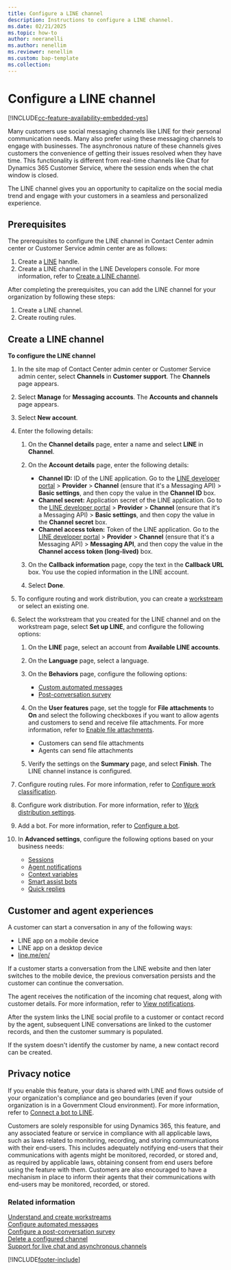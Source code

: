 ```yaml
---
title: Configure a LINE channel
description: Instructions to configure a LINE channel.
ms.date: 02/21/2025
ms.topic: how-to
author: neeranelli
ms.author: nenellim
ms.reviewer: nenellim
ms.custom: bap-template
ms.collection:
---
```


# Configure a LINE channel

[!INCLUDE[cc-feature-availability-embedded-yes](../../includes/cc-feature-availability-embedded-yes.md)]

Many customers use social messaging channels like LINE for their personal communication needs. Many also prefer using these messaging channels to engage with businesses. The asynchronous nature of these channels gives customers the convenience of getting their issues resolved when they have time. This functionality is different from real-time channels like Chat for Dynamics 365 Customer Service, where the session ends when the chat window is closed.

The LINE channel gives you an opportunity to capitalize on the social media trend and engage with your customers in a seamless and personalized experience.

## Prerequisites

The prerequisites to configure the LINE channel in Contact Center admin center or Customer Service admin center are as follows:

1.	Create a [LINE](https://line.me/en/) handle.
2.	Create a LINE channel in the LINE Developers console. For more information, refer to [Create a LINE channel](https://developers.line.biz/en/docs/messaging-api/getting-started/#creating-a-channel).

After completing the prerequisites, you can add the LINE channel for your organization by following these steps:

1.	Create a LINE channel.
2.	Create routing rules.

## Create a LINE channel

**To configure the LINE channel**

1. In the site map of Contact Center admin center or Customer Service admin center, select **Channels** in **Customer support**. The **Channels** page appears.
    
1. Select **Manage** for **Messaging accounts**. The **Accounts and channels** page appears.
   
1. Select **New account**.
    
1. Enter the following details:
   
   1. On the **Channel details** page, enter a name and select **LINE** in **Channel**.
   
   1. On the **Account details** page, enter the following details:
      - **Channel ID:** ID of the LINE application. Go to the [LINE developer portal](https://developers.line.biz/console/) > **Provider** > **Channel** (ensure that it's a Messaging API) > **Basic settings**, and then copy the value in the **Channel ID** box.
      - **Channel secret:** Application secret of the LINE application. Go to the [LINE developer portal](https://developers.line.biz/console/) > **Provider** > **Channel** (ensure that it's a Messaging API) > **Basic settings**, and then copy the value in the **Channel secret** box.
      - **Channel access token:** Token of the LINE application. Go to the [LINE developer portal](https://developers.line.biz/console/) > **Provider** > **Channel** (ensure that it's a Messaging API) > **Messaging API**, and then copy the value in the **Channel access token (long-lived)** box.
   
   1. On the **Callback information** page, copy the text in the **Callback URL** box. You use the copied information in the LINE account.
   1. Select **Done**.
1. To configure routing and work distribution, you can create a [workstream](create-workstreams.md) or select an existing one.

1. Select the workstream that you created for the LINE channel and on the workstream page, select **Set up LINE**, and configure the following options:
   1. On the **LINE** page, select an account from **Available LINE accounts**.
   
   1. On the **Language** page, select a language.
   
   1. On the **Behaviors** page, configure the following options:
      - [Custom automated messages](configure-automated-message.md)
      - [Post-conversation survey](configure-post-conversation-survey.md)
   
   1. On the **User features** page, set the toggle for **File attachments** to **On** and select the following checkboxes if you want to allow agents and customers to send and receive file attachments. For more information, refer to [Enable file attachments](enable-file-attachments.md).
      - Customers can send file attachments
      - Agents can send file attachments
   1. Verify the settings on the **Summary** page, and select **Finish**. The LINE channel instance is configured.

1. Configure routing rules. For more information, refer to [Configure work classification](configure-work-classification.md).

1. Configure work distribution. For more information, refer to [Work distribution settings](create-workstreams.md#configure-work-distribution).

1. Add a bot. For more information, refer to [Configure a bot](create-workstreams.md#add-a-bot-to-a-workstream).

1. In **Advanced settings**, configure the following options based on your business needs:
   - [Sessions](session-templates.md)
   - [Agent notifications](notification-templates.md#out-of-the-box-notification-templates)
   - [Context variables](manage-context-variables.md#add-context-variables)
   - [Smart assist bots](../develop/smart-assist-bot.md)
   - [Quick replies](create-quick-replies.md)

## Customer and agent experiences

A customer can start a conversation in any of the following ways:

- LINE app on a mobile device
- LINE app on a desktop device
- [line.me/en/](https://line.me/en/)

If a customer starts a conversation from the LINE website and then later switches to the mobile device, the previous conversation persists and the customer can continue the conversation.

The agent receives the notification of the incoming chat request, along with customer details. For more information, refer to [View notifications](../use/oc-notifications.md).

After the system links the LINE social profile to a customer or contact record by the agent, subsequent LINE conversations are linked to the customer records, and then the customer summary is populated.

If the system doesn't identify the customer by name, a new contact record can be created.

## Privacy notice

If you enable this feature, your data is shared with LINE and flows outside of your organization's compliance and geo boundaries (even if your organization is in a Government Cloud environment). For more information, refer to [Connect a bot to LINE](/azure/bot-service/bot-service-channel-connect-line?view=azure-bot-service-4.0&preserve-view=true).

Customers are solely responsible for using Dynamics 365, this feature, and any associated feature or service in compliance with all applicable laws, such as laws related to monitoring, recording, and storing communications with their end-users. This includes adequately notifying end-users that their communications with agents might be monitored, recorded, or stored and, as required by applicable laws, obtaining consent from end users before using the feature with them. Customers are also encouraged to have a mechanism in place to inform their agents that their communications with end-users may be monitored, recorded, or stored.

### Related information

[Understand and create workstreams](create-workstreams.md)  
[Configure automated messages](configure-automated-message.md)  
[Configure a post-conversation survey](configure-post-conversation-survey.md)  
[Delete a configured channel](delete-channel.md)  
[Support for live chat and asynchronous channels](card-support-in-channels.md)  

[!INCLUDE[footer-include](../../includes/footer-banner.md)]
